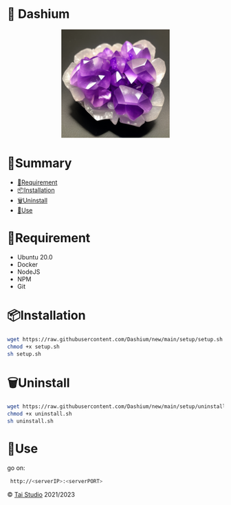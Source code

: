 # 💎 Dashium
<p style="text-align:center;">
    <img src="./modules/dashboard/react/public/logo512.png" width="50%" />
</p>

# 🧮Summary

- [🚧Requirement](#🚧requirement)
- [📦Installation](#📦installation)
- [🗑️Uninstall](#🗑️uninstall)
- [🚀Use](#🚀use)

# 🚧Requirement

- Ubuntu 20.0
- Docker
- NodeJS
- NPM
- Git

# 📦Installation

```bash
wget https://raw.githubusercontent.com/Dashium/new/main/setup/setup.sh
chmod +x setup.sh
sh setup.sh
```

# 🗑️Uninstall

```bash
wget https://raw.githubusercontent.com/Dashium/new/main/setup/uninstall.sh
chmod +x uninstall.sh
sh uninstall.sh
```

# 🚀Use

go on: 
```bash
 http://<serverIP>:<serverPORT>
 ```


© [Tai Studio](https://tai-studio.netlify.app) 2021/2023